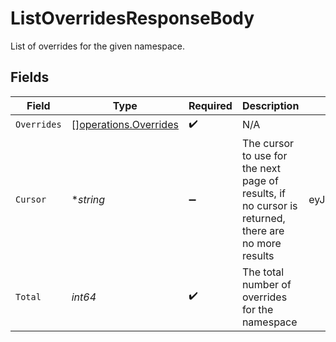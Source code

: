 # ListOverridesResponseBody

List of overrides for the given namespace.


## Fields

| Field                                                                                               | Type                                                                                                | Required                                                                                            | Description                                                                                         | Example                                                                                             |
| --------------------------------------------------------------------------------------------------- | --------------------------------------------------------------------------------------------------- | --------------------------------------------------------------------------------------------------- | --------------------------------------------------------------------------------------------------- | --------------------------------------------------------------------------------------------------- |
| `Overrides`                                                                                         | [][operations.Overrides](../../models/operations/overrides.md)                                      | :heavy_check_mark:                                                                                  | N/A                                                                                                 |                                                                                                     |
| `Cursor`                                                                                            | **string*                                                                                           | :heavy_minus_sign:                                                                                  | The cursor to use for the next page of results, if no cursor is returned, there are no more results | eyJrZXkiOiJrZXlfMTIzNCJ9                                                                            |
| `Total`                                                                                             | *int64*                                                                                             | :heavy_check_mark:                                                                                  | The total number of overrides for the namespace                                                     |                                                                                                     |